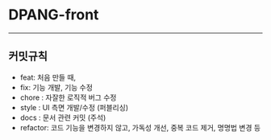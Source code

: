 # DPANG-front

---
## 커밋규칙
- feat: 처음 만들 때,
- fix: 기능 개발, 기능 수정
- chore : 자잘한 로직적 버그 수정
- style : UI 측면 개발/수정 (퍼블리싱)
- docs : 문서 관련 커밋 (주석)
- refactor: 코드 기능을 변경하지 않고, 가독성 개선, 중복 코드 제거, 명명법 변경 등
